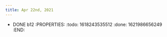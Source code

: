 ```yaml
---
title: Apr 22nd, 2021
---
```


- DONE b12
:PROPERTIES:
:todo: 1618243535512
:done: 1621986656249
:END:
